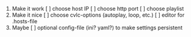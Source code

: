 1. Make it work
  [ ] choose host IP
  [ ] choose http port
  [ ] choose playlist
2. Make it nice
  [ ] choose cvlc-options (autoplay, loop, etc.)
  [ ] editor for .hosts-file
3. Maybe
  [ ] optional config-file (ini? yaml?) to make settings persistent
  
